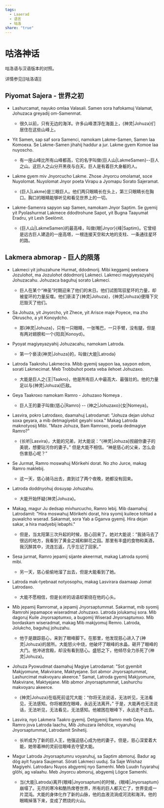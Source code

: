 ```yaml
---
tags:
  - Laaerad
  - 语言
  - 咕洛
share: "true"
---
```

# 咕洛神话

咕洛语与汉语版本的对照。

详情参见[[咕洛语]]
## Piyomat Sajera - 世界之初

- Lashurcamat, nayuko omlaa Valasali. Samen sora hafokamuj Valamat, Johuzaca greyadij om-Samenmat.
	- 很久以前，只有无边的海洋。许多山峰漂浮在海面上，{神灵|Johuza}们 居住在这些山峰上。

- Yit Samen, sap saf sora Samenci, namokam Lakme-Samen, Samen laa Komoexa. Se Lakme-Samen jihahij haddur a jur. Lakme gyem Komoe laa nuyoscho.
    - 有一座山峰比所有山峰都高，它的名字叫做{巨人山|LakmeSamen}--巨人之山。这巨人之山分开黑夜与白天。巨人是有着巨大身躯的人。

- Lakme gyem miv Jnyorcucho Lakme. Zhose Jnyorcu omolamat, soce Nuyolomat. Nuyolomat Jnyor poeta Virapu a Jyomapu Sorato Sajeramat.
    - {巨人|Lakme}是三眼巨人。他们两只眼睛长在头上，第三只眼睛长在胸口。胸口的眼睛能够听见和看见世界上的一切。

- Lakme-Samenra sapyon sap Samen, namokam Jnyor Saptim. Se gyemij yit Pyolashurmat Lakmece ddodtrohune Sapot, yit Bugna Taayumat Eradru, yit Lesh Seelömit.    
    - {巨人山|LakmeSamen}的最高峰，叫做{眼|Jnyor}{峰|Saptim}。它曾经是远古巨人建造的一座高塔，一根连接天空和大地的支柱、一条通往星环的路。

## Lakmera abmorap - 巨人的陨落

- Lakmeci yit johuzahune Hurmat, ddodmorij. Mibi keggamij seeloera Jozulohot, ma Jozulohot ddodmorij Lakmeci. Lakmeci magiyeyazyahij Johuzacahu. Johuzaca baguhuj sorato Lakmeci.
	- 巨人在某个“神圣”时期迎来了他们的末日。他们试图驾驭星环的力量，却被星环的力量反噬。他们亵渎了{神灵|Johuza}，{神灵|Johuza}便降下灾厄毁灭了他们。

- Sa Johuza, yit Jnyorcho, yit Zhece, yit Arisce maje Poyece, ma zho Okruscho, a yit Konoydcho.
	- 那{神灵|Johuza}，只有一只眼睛，一张嘴巴，一只手臂，没有腿，但是有两对翅膀和一个{阳具|Konoyd}。

- Pyoyat magiyeyazyahij Johuzacahu, namokam Latroda. 
	- 第一个亵渎{神灵|Johuza}的，叫做{大能|Latroda} 

- Latroda Taakrohu Lakmecira. Mibb gyemij saypon laa, saypon edom, sorati Lakmecimat.  Meb Trobbuhot poeta veba ilehoet Johuzaxo.
	- 大能是巨人之{王|Taakro}，他是所有巨人中最高大、最强壮的。他的力量足以与{神灵|Johuza}匹敌。

- Geya Taakroxo namokam Ramro - Johuzaxo Nomeya .
	- 巨人王的妻子叫做{慈心|Ramro} -- {神之|Johuzaxo}{女|Nomeya}。

- Lasvira, pokro Latrodaxo, daamahuj Latrodamat: "Johuza dejan ulohuz soxa geyara, a mib detmagiyebit geyahi soxa."  Makag Latroda maknotyosij Mibi.  "Maze Johuza, Bam Ramroxo,  poeta dedmagiye Ramro?"
	- {长听|Lasvira}，大能的兄弟，对大能说：“{神灵|Johuza}觊觎你妻子的美貌，想要玷污你的妻子。”  但是大能不相信。“神是慈心的父亲，怎么会伤害慈心呢？”

- Se Jurmat, Ramro moswahuj Mörikehi dorat. No zho Jurce, makag Ramro maklebij.
	- 这一天，慈心骑马出去，直到过了两个夜晚，她都没有回来。

- Latroda doddnyohuj dosuyap Johuzahu.
	- 大能开始怀疑{神灵|Johuza}。

- Makag, magur Ju dedsap mivhurcucho, Ramro lebij.  Mib daamahuj Latrodamit: "Hira moswahuj Mörikehi dorat, hira syomij  kuilece tohtad a puwalcho wserad.  Sakarmat,  sora Yab a Gganva gyemij. Hira dejan sakar, a hira madyebij lebaphi."
	- 但是，当太阳第三次升起的时候，慈心回来了。她对大能说：“我骑马去了很远的地方，我看到了黄金之城和鲜花之园。那里有丰盛的食物和美酒，我沉醉其中，流连忘返，几乎忘记了回家。”

- Sesa jurmat, Ramro jepamij sijante akeermat, makag Latroda syomij mibi.
	- 另一天，慈心偷偷地溜了出去，但是大能看到了她。

- Latroda mak-tyebnaat notyosophu, makag Lasvirara daamaap Jomat Latrodaxo.
	- 大能不愿相信，但是长听的话语却萦绕在他的心头。

- Mib jepamij Ramromat, a jepamij Jnyorsaptummat. Sakarmat, mib syomij Ramrohi jepamapce wiseradmat Johuzaxo. Latroda jolukamuj sora. Mib dagoruj Kuile Jnyorsaptumxo, a bugomij Wiserad Jnyorsaptumxo. Mib bordaskam wiseradmat, makag Mib makjyomuj Remro.  Latroda, Jolukcho, baguhuj johuzahu.
	- 他于是跟踪慈心，来到了眼峰脚下。在那里，他发现慈心进入了{神灵|Johuza}的居所。大能怒火中烧，他破坏了眼峰的水晶，砸开了眼峰的大门。他冲进宫殿，却没有看到慈心。盛怒之下，他倾尽全力杀死了{神灵|Johuza}。

- Johuza Pyowudmat daamahuj Magiye Latrodamat: "Sot gyembit Makjyomune, Makvirane, Maktyejane. Sot abmor Jnyorsaptummat, Lashurcimat makvoyaru akeerce." Samat, Latroda gyemij Makjyomune, Makvirane, Maktyejane. Mib abmor Jnyorsaptummat, Lashurchu makvoyaru akeerce. 
	- {神灵|Johuza}在临死前诅咒大能：“你将无法说话，无法听见，无法看见，无法感知。你将被困在眼峰，永远无法离开。”  于是，大能再也无法说话，无法听见，无法看见，无法感知。他被困在眼峰下，永远走不出去。

- Lasvira, nyo Lakmera Taakro gyemij. Detgyemij Ramro meb Geya. Ma, Ramro jova Latroda laachu, Mib Johuzara ilehötce, voyaruhuj Jnyorsaptummat, Latrodamit Snihetij.
	- 长听成为了新的巨人王，他强迫慈心成为他的妻子。但是，慈心深爱着大能，她带着神的灵前往眼峰去守望大能。

- Magur Latroda Jnyorsaptumru voyaruhuj, sa Saptim abmoruj. Badur ag dög ayit fuyara Saujemat. Sörati Lakmeci uuduj. Sa Saje Wiishaz Magiyehi. Latrodaru Nuyos abgyemij nyo Samenhi. Meb Luudn fuyarahuj glöhi, ag valaahu. Meb Jnyorcu abmoruj, abgyemij Lögce Samenhi.
	- 当{大能|Latroda}离开{眼峰|Jnyorsaptum}的时候，{眼峰|Jnyorsaptum}崩塌了。无尽的寒冷和酷热席卷世界，所有的巨人都灭亡了，世界变成一片混沌。大能的身体化作了新的山脉，他的血液流淌成河流和海洋。他的眼睛掉落下来，变成了燃烧的火山。

